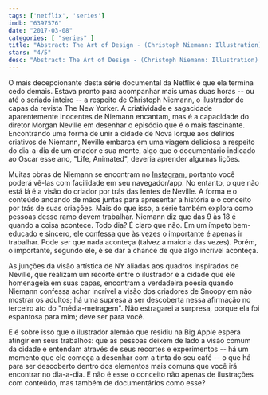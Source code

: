 ```yaml
---
tags: ['netflix', 'series']
imdb: "6397576"
date: "2017-03-08"
categories: [ "series" ]
title: "Abstract: The Art of Design - (Christoph Niemann: Illustration)"
stars: "4/5"
desc: "Abstract: The Art of Design - (Christoph Niemann: Illustration). Dirigido por Morgan Neville. Com Christoph Niemann (Himself), Tom Selleck, Lisa Zeitz (Herself - Christoph's Wife)."
---
```

O mais decepcionante desta série documental da Netflix é que ela termina cedo demais. Estava pronto para acompanhar mais umas duas horas -- ou até o seriado inteiro -- a respeito de Christoph Niemann, o ilustrador de capas da revista The New Yorker. A criatividade e sagacidade aparentemente inocentes de Niemann encantam, mas é a capacidade do diretor Morgan Neville em desenhar o episódio que é o mais fascinante. Encontrando uma forma de unir a cidade de Nova Iorque aos delírios criativos de Niemann, Neville embarca em uma viagem deliciosa a respeito do dia-a-dia de um criador e sua mente, algo que o documentário indicado ao Oscar esse ano, "Life, Animated", deveria aprender algumas lições.

Muitas obras de Niemann se encontram no [Instagram](https://www.instagram.com/abstractsunday), portanto você poderá vê-las com facilidade em seu navegador/app. No entanto, o que não está lá é a visão do criador por trás das lentes de Neville. A forma e o conteúdo andando de mãos juntas para apresentar a história e o conceito por trás de suas criações. Mais do que isso, a série também explora como pessoas desse ramo devem trabalhar. Niemann diz que das 9 às 18 é quando a coisa acontece. Todo dia? É claro que não. Em um ímpeto bem-educado e sincero, ele confessa que às vezes o importante é apenas ir trabalhar. Pode ser que nada aconteça (talvez a maioria das vezes). Porém, o importante, segundo ele, é se dar a chance de que algo incrível aconteça.

As junções da visão artística de NY aliadas aos quadros inspirados de Neville, que realizam um recorte entre o ilustrador e a cidade que ele homenageia em suas capas, encontram a verdadeira poesia quando Niemann confessa achar incrível a visão dos criadores de Snoopy em não mostrar os adultos; há uma supresa a ser descoberta nessa afirmação no terceiro ato do "média-metragem". Não estragarei a surpresa, porque ela foi espantosa para mim; deve ser para você.

E é sobre isso que o ilustrador alemão que residiu na Big Apple espera atingir em seus trabalhos: que as pessoas deixem de lado a visão comum da cidade e entendam através de seus recortes e experimentos -- há um momento que ele começa a desenhar com a tinta do seu café -- o que há para ser descoberto dentro dos elementos mais comuns que você irá encontrar no dia-a-dia. E não é esse o conceito não apenas de ilustrações com conteúdo, mas também de documentários como esse? 

